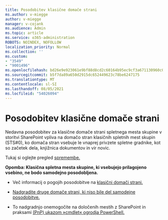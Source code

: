 ```yaml
---
title: Posodobitev klasične domače strani
ms.author: v-miegge
author: v-miegge
manager: v-cojank
ms.audience: Admin
ms.topic: article
ms.service: o365-administration
ROBOTS: NOINDEX, NOFOLLOW
localization_priority: Normal
ms.collection: ''
ms.custom:
- "3549"
- "9001496"
ms.openlocfilehash: bd26e9e923061e9bf88d8cd2c60164b95ec9cf3a671130960c0412e3f31acbaf
ms.sourcegitcommit: b5f7da89a650d2915dc652449623c78be6247175
ms.translationtype: MT
ms.contentlocale: sl-SI
ms.lasthandoff: 08/05/2021
ms.locfileid: "54026094"
---
```

# <a name="modernize-the-classic-home-page"></a>Posodobitev klasične domače strani

Nedavna posodobitev za klasične domače strani spletnega mesta skupine v storitvi SharePoint vpliva na domačo stran  klasičnih spletnih mest skupin (STS#0), ko domača stran vsebuje le vnaprej privzete spletne gradnike, kot so začetek dela, knjižnica dokumentov in vir novic.

Tukaj si oglejte pregled [spremembe.](https://docs.microsoft.com/sharepoint/sharepointonline/media/homepage-upgrade-gif.gif) 

**Opomba: Klasična spletna mesta skupine, ki vsebujejo prilagojeno vsebino, ne bodo samodejno posodobljena.**

* Več informacij o pogojih posodobitve na [klasični domači strani.](https://docs.microsoft.com/sharepoint/disable-auto-modernization-classic-home-pages#why-update-classic-team-site-home-pages-to-modern)

* [Nadgradite druge domače strani, ki niso bile del samodejne posodobitve.](https://docs.microsoft.com/sharepoint/dev/transform/modernize-userinterface-site-pages)

* To nadgradnjo onemogočite na določenih mestih z SharePoint in praksami [(PnP) ukazom »cmdlet« ogrodja PowerShell.](https://docs.microsoft.com/powershell/sharepoint/sharepoint-pnp/sharepoint-pnp-cmdlets)
